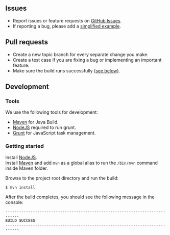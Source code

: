 ## Issues

- Report issues or feature requests on [GitHub Issues](https://github.com/js-cookie/java-cookie/issues).
- If reporting a bug, please add a [simplified example](http://sscce.org/).

## Pull requests
- Create a new topic branch for every separate change you make.
- Create a test case if you are fixing a bug or implementing an important feature.
- Make sure the build runs successfully [(see below)](#development).

## Development

### Tools
We use the following tools for development:

- [Maven](https://maven.apache.org/) for Java Build.
- [NodeJS](http://nodejs.org/download/) required to run grunt.
- [Grunt](http://gruntjs.com/getting-started) for JavaScript task management.

### Getting started

Install [NodeJS](http://nodejs.org/).  
Install [Maven](https://maven.apache.org/download.cgi) and add `mvn` as a global alias to run the `/bin/mvn` command inside Maven folder.

Browse to the project root directory and run the build:

    $ mvn install

After the build completes, you should see the following message in the console:

    ----------------------------------------------------------------------------
    BUILD SUCCESS
    ----------------------------------------------------------------------------
